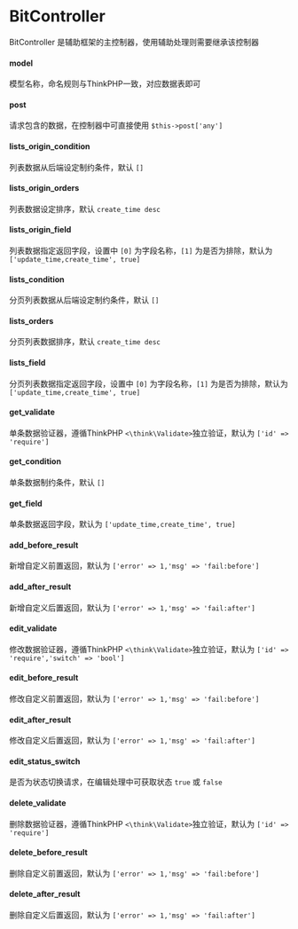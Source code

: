 # BitController

BitController 是辅助框架的主控制器，使用辅助处理则需要继承该控制器

#### model

模型名称，命名规则与ThinkPHP一致，对应数据表即可

#### post

请求包含的数据，在控制器中可直接使用 `$this->post['any']`

#### lists_origin_condition

列表数据从后端设定制约条件，默认 `[]`

#### lists_origin_orders

列表数据设定排序，默认 `create_time desc`

#### lists_origin_field

列表数据指定返回字段，设置中 `[0]` 为字段名称，`[1]` 为是否为排除，默认为 `['update_time,create_time', true]`

#### lists_condition

分页列表数据从后端设定制约条件，默认 `[]`

#### lists_orders

分页列表数据排序，默认 `create_time desc`

#### lists_field

分页列表数据指定返回字段，设置中 `[0]` 为字段名称，`[1]` 为是否为排除，默认为 `['update_time,create_time', true]`

#### get_validate

单条数据验证器，遵循ThinkPHP `<\think\Validate>`独立验证，默认为 `['id' => 'require']`

#### get_condition

单条数据制约条件，默认 `[]`

#### get_field

单条数据返回字段，默认为 `['update_time,create_time', true]`

#### add_before_result

新增自定义前置返回，默认为 `['error' => 1,'msg' => 'fail:before']`

#### add_after_result

新增自定义后置返回，默认为 `['error' => 1,'msg' => 'fail:after']`

#### edit_validate

修改数据验证器，遵循ThinkPHP `<\think\Validate>`独立验证，默认为 `['id' => 'require','switch' => 'bool']`

#### edit_before_result

修改自定义前置返回，默认为 `['error' => 1,'msg' => 'fail:before']`

#### edit_after_result

修改自定义后置返回，默认为 `['error' => 1,'msg' => 'fail:after']`

#### edit_status_switch

是否为状态切换请求，在编辑处理中可获取状态 `true` 或 `false`

#### delete_validate

删除数据验证器，遵循ThinkPHP `<\think\Validate>`独立验证，默认为 `['id' => 'require']`

#### delete_before_result

删除自定义前置返回，默认为 `['error' => 1,'msg' => 'fail:before']`

#### delete_after_result

删除自定义后置返回，默认为 `['error' => 1,'msg' => 'fail:after']`